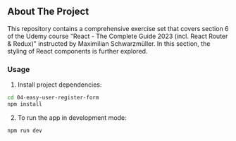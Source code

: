 ## About The Project

This repository contains a comprehensive exercise set that covers section 6 of the Udemy course "React - The Complete Guide 2023 (incl. React Router & Redux)" instructed by Maximilian Schwarzmüller. In this section, the styling of React components is further explored.

### Usage

1. Install project dependencies:

```sh
cd 04-easy-user-register-form
npm install
```

2. To run the app in development mode:

```sh
npm run dev
```
